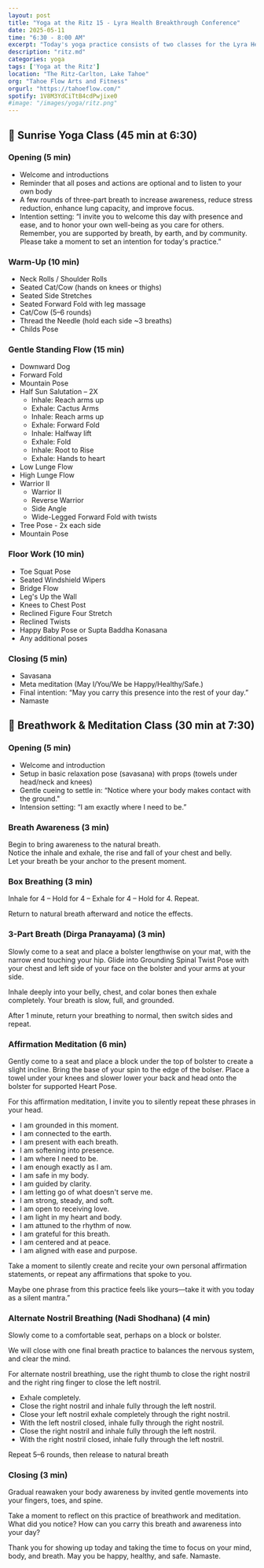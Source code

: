 ```yaml
---
layout: post
title: "Yoga at the Ritz 15 - Lyra Health Breakthrough Conference"
date: 2025-05-11
time: "6:30 - 8:00 AM" 
excerpt: "Today's yoga practice consists of two classes for the Lyra Health Breakthrough Conference. The Sunrise Yoga class at 6:30 invites participants to greet the morning with gentle movements that awaken the body, mind and breath. Accessible to all, you'll leave feeling more grounded and awake in your body for the rest of the day. The Breathwork & Meditation class at 7:30 invites participants take a meditative seat to work on breath and presence through different guided exercises to feel connected and attuned."
description: "ritz.md" 
categories: yoga
tags: ['Yoga at the Ritz']
location: "The Ritz-Carlton, Lake Tahoe"
org: "Tahoe Flow Arts and Fitness"
orgurl: "https://tahoeflow.com/"
spotify: 1V8M3YdCiTtB4cdPwjixe0
#image: "/images/yoga/ritz.png"
---
```


## 🌅 Sunrise Yoga Class (45 min at 6:30)  

### Opening (5 min)  

- Welcome and introductions
- Reminder that all poses and actions are optional and to listen to your own body
- A few rounds of three-part breath to increase awareness, reduce stress reduction, enhance lung capacity, and improve focus.
- Intention setting: “I invite you to welcome this day with presence and ease, and to honor your own well-being as you care for others. Remember, you are supported by breath, by earth, and by community. Please take a moment to set an intention for today's practice.” 

### Warm-Up (10 min)  

- Neck Rolls / Shoulder Rolls
- Seated Cat/Cow (hands on knees or thighs)
- Seated Side Stretches
- Seated Forward Fold with leg massage
- Cat/Cow (5–6 rounds)
- Thread the Needle (hold each side ~3 breaths)
- Childs Pose

### Gentle Standing Flow (15 min) 

- Downward Dog 
- Forward Fold
- Mountain Pose  
- Half Sun Salutation   – 2X
	- Inhale: Reach arms up
	- Exhale: Cactus Arms
	- Inhale: Reach arms up
	- Exhale: Forward Fold 
	- Inhale: Halfway lift
	- Exhale: Fold
	- Inhale: Root to Rise
	- Exhale: Hands to heart
- Low Lunge Flow
- High Lunge Flow
- Warrior II  
	- Warrior II 
	- Reverse Warrior
	- Side Angle
	- Wide-Legged Forward Fold with twists
- Tree Pose - 2x each side
- Mountain Pose

### Floor Work (10 min)  

- Toe Squat Pose
- Seated Windshield Wipers
- Bridge Flow
- Leg's Up the Wall
- Knees to Chest Post
- Reclined Figure Four Stretch
- Reclined Twists
- Happy Baby Pose or Supta Baddha Konasana
- Any additional poses

### Closing (5 min)  

- Savasana
- Meta meditation (May I/You/We be Happy/Healthy/Safe.)
- Final intention: “May you carry this presence into the rest of your day.”
- Namaste 


## 🧘️ Breathwork & Meditation Class (30 min at 7:30)

### Opening (5 min)  

- Welcome and introduction
- Setup in basic relaxation pose (savasana) with props (towels under head/neck and knees) 
- Gentle cueing to settle in: “Notice where your body makes contact with the ground."
- Intension setting: “I am exactly where I need to be.”

### Breath Awareness (3 min)

Begin to bring awareness to the natural breath.   
Notice the inhale and exhale, the rise and fall of your chest and belly.  
Let your breath be your anchor to the present moment.    

### Box Breathing (3 min)

Inhale for 4 – Hold for 4 – Exhale for 4 – Hold for 4. Repeat.  

Return to natural breath afterward and notice the effects. 

###  3-Part Breath (Dirga Pranayama) (3 min)

Slowly come to a seat and place a bolster lengthwise on your mat, with the narrow end touching your hip. Glide into Grounding Spinal Twist Pose with your chest and left side of your face on the bolster and your arms at your side.  

Inhale deeply into your belly, chest, and colar bones then exhale completely. Your breath is slow, full, and grounded.

After 1 minute, return your breathing to normal, then switch sides and repeat. 

### Affirmation Meditation (6 min)

Gently come to a seat and place a block under the top of bolster to create a slight incline. Bring the base of your spin to the edge of the bolser. Place a towel under your knees and slower lower your back and head onto the bolster for supported Heart Pose. 

For this affirmation meditation, I invite you to silently repeat these phrases in your head. 

- I am grounded in this moment.
- I am connected to the earth.
- I am present with each breath.
- I am softening into presence.
- I am where I need to be.
- I am enough exactly as I am.
- I am safe in my body.
- I am guided by clarity.
- I am letting go of what doesn't serve me.
- I am strong, steady, and soft.
- I am open to receiving love.
- I am light in my heart and body.
- I am attuned to the rhythm of now.
- I am grateful for this breath.
- I am centered and at peace.
- I am aligned with ease and purpose.

Take a moment to silently create and recite your own personal affirmation statements, or repeat any affirmations that spoke to you.

Maybe one phrase from this practice feels like yours—take it with you today as a silent mantra.”


### Alternate Nostril Breathing (Nadi Shodhana) (4 min)

Slowly come to a comfortable seat, perhaps on a block or bolster.

We will close with one final breath practice to balances the nervous system, and clear the mind. 

For alternate nostril breathing, use the right thumb to close the right nostril and the right ring finger to close the left nostril. 

- Exhale completely.
- Close the right nostril and inhale fully through the left nostril. 
- Close your left nostril exhale completely through the right nostril. 
- With the left nostril closed, inhale fully through the right nostril.
- Close the right nostril and inhale fully through the left nostril. 
- With the right nostril closed, inhale fully through the left nostril.

Repeat 5–6 rounds, then release to natural breath

### Closing (3 min) 

Gradual reawaken your body awareness by invited gentle movements into your fingers, toes, and spine. 

Take a moment to reflect on this practice of breathwork and meditation. What did you notice? How can you carry this breath and awareness into your day?

Thank you for showing up today and taking the time to focus on your mind, body, and breath. May you be happy, healthy, and safe. Namaste. 

